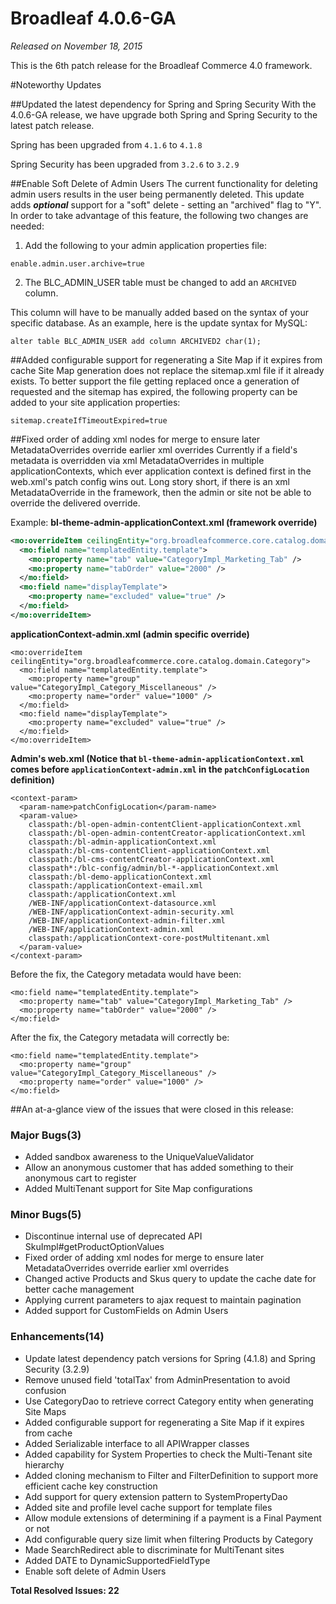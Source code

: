 # Broadleaf 4.0.6-GA

_Released on November 18, 2015_


This is the 6th patch release for the Broadleaf Commerce 4.0 framework.

#Noteworthy Updates

##Updated the latest dependency for Spring and Spring Security
With the 4.0.6-GA release, we have upgrade both Spring and Spring Security to the latest patch release.

Spring has been upgraded from `4.1.6` to `4.1.8`

Spring Security has been upgraded from `3.2.6` to `3.2.9`


##Enable Soft Delete of Admin Users
The current functionality for deleting admin users results in the user being permanently deleted.  This update adds **_optional_** support for a "soft" delete - setting an "archived" flag to "Y".  In order to take advantage of this feature, the following two changes are needed:

1) Add the following to your admin application properties file:

```enable.admin.user.archive=true```

2) The BLC\_ADMIN\_USER table must be changed to add an `ARCHIVED` column.

This column will have to be manually added based on the syntax of your specific database.  As an example, here is the update syntax for MySQL:

```
alter table BLC_ADMIN_USER add column ARCHIVED2 char(1);
```

##Added configurable support for regenerating a Site Map if it expires from cache
Site Map generation does not replace the sitemap.xml file if it already exists.  To better support the file getting replaced once a generation of requested and the sitemap has expired, the following property can be added to your site application properties:

```sitemap.createIfTimeoutExpired=true```

##Fixed order of adding xml nodes for merge to ensure later MetadataOverrides override earlier xml overrides
Currently if a field's metadata is overridden via xml MetadataOverrides in multiple applicationContexts, which ever application context is defined first in the web.xml's patch config wins out. Long story short, if there is an xml MetadataOverride in the framework, then the admin or site not be able to override the delivered override.

Example:
**bl-theme-admin-applicationContext.xml (framework override)**

```xml
<mo:overrideItem ceilingEntity="org.broadleafcommerce.core.catalog.domain.Category">
  <mo:field name="templatedEntity.template">
    <mo:property name="tab" value="CategoryImpl_Marketing_Tab" />
    <mo:property name="tabOrder" value="2000" />
  </mo:field>
  <mo:field name="displayTemplate">
    <mo:property name="excluded" value="true" />
  </mo:field>
</mo:overrideItem>
```


**applicationContext-admin.xml (admin specific override)**

```
<mo:overrideItem ceilingEntity="org.broadleafcommerce.core.catalog.domain.Category">
  <mo:field name="templatedEntity.template">
    <mo:property name="group" value="CategoryImpl_Category_Miscellaneous" />
    <mo:property name="order" value="1000" />
  </mo:field>
  <mo:field name="displayTemplate">
    <mo:property name="excluded" value="true" />
  </mo:field>
</mo:overrideItem>
```

**Admin's web.xml (Notice that `bl-theme-admin-applicationContext.xml` comes before `applicationContext-admin.xml` in the `patchConfigLocation` definition)**

```
<context-param>
  <param-name>patchConfigLocation</param-name>
  <param-value>
    classpath:/bl-open-admin-contentClient-applicationContext.xml
    classpath:/bl-open-admin-contentCreator-applicationContext.xml
    classpath:/bl-admin-applicationContext.xml
    classpath:/bl-cms-contentClient-applicationContext.xml
    classpath:/bl-cms-contentCreator-applicationContext.xml
    classpath*:/blc-config/admin/bl-*-applicationContext.xml
    classpath:/bl-demo-applicationContext.xml
    classpath:/applicationContext-email.xml
    classpath:/applicationContext.xml
    /WEB-INF/applicationContext-datasource.xml
    /WEB-INF/applicationContext-admin-security.xml
    /WEB-INF/applicationContext-admin-filter.xml
    /WEB-INF/applicationContext-admin.xml
    classpath:/applicationContext-core-postMultitenant.xml
  </param-value>
</context-param>
```

Before the fix, the Category metadata would have been:

```
<mo:field name="templatedEntity.template">
  <mo:property name="tab" value="CategoryImpl_Marketing_Tab" />
  <mo:property name="tabOrder" value="2000" />
</mo:field>
```

After the fix, the Category metadata will correctly be:

```
<mo:field name="templatedEntity.template">
  <mo:property name="group" value="CategoryImpl_Category_Miscellaneous" />
  <mo:property name="order" value="1000" />
</mo:field>
```

##An at-a-glance view of the issues that were closed in this release:


### Major Bugs(3)
- Added sandbox awareness to the UniqueValueValidator
- Allow an anonymous customer that has added something to their anonymous cart to register
- Added MultiTenant support for Site Map configurations

### Minor Bugs(5)
- Discontinue internal use of deprecated API SkuImpl#getProductOptionValues
- Fixed order of adding xml nodes for merge to ensure later MetadataOverrides override earlier xml overrides
- Changed active Products and Skus query to update the cache date for better cache management
- Applying current parameters to ajax request to maintain pagination
- Added support for CustomFields on Admin Users

### Enhancements(14)
- Update latest dependency patch versions for Spring (4.1.8) and Spring Security (3.2.9)
- Remove unused field 'totalTax' from AdminPresentation to avoid confusion
- Use CategoryDao to retrieve correct Category entity when generating Site Maps
- Added configurable support for regenerating a Site Map if it expires from cache
- Added Serializable interface to all APIWrapper classes
- Added capability for System Properties to check the Multi-Tenant site hierarchy
- Added cloning mechanism to Filter and FilterDefinition to support more efficient cache key construction
- Add support for query extension pattern to SystemPropertyDao
- Added site and profile level cache support for template files
- Allow module extensions of determining if a payment is a Final Payment or not
- Add configurable query size limit when filtering Products by Category
- Made SearchRedirect able to discriminate for MultiTenant sites
- Added DATE to DynamicSupportedFieldType
- Enable soft delete of Admin Users


**Total Resolved Issues: 22**